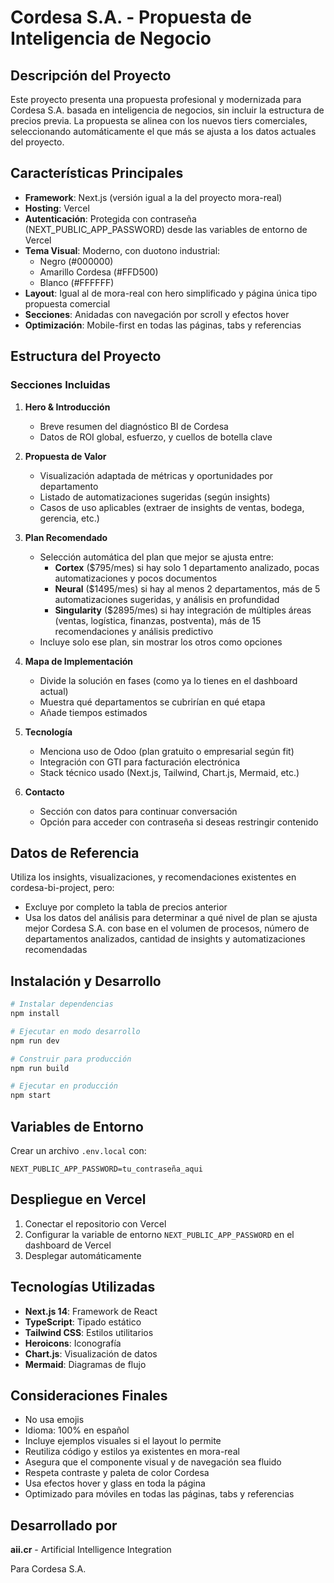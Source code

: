 # Cordesa S.A. - Propuesta de Inteligencia de Negocio

## Descripción del Proyecto

Este proyecto presenta una propuesta profesional y modernizada para Cordesa S.A. basada en inteligencia de negocios, sin incluir la estructura de precios previa. La propuesta se alinea con los nuevos tiers comerciales, seleccionando automáticamente el que más se ajusta a los datos actuales del proyecto.

## Características Principales

- **Framework**: Next.js (versión igual a la del proyecto mora-real)
- **Hosting**: Vercel
- **Autenticación**: Protegida con contraseña (NEXT_PUBLIC_APP_PASSWORD) desde las variables de entorno de Vercel
- **Tema Visual**: Moderno, con duotono industrial:
  - Negro (#000000)
  - Amarillo Cordesa (#FFD500)
  - Blanco (#FFFFFF)
- **Layout**: Igual al de mora-real con hero simplificado y página única tipo propuesta comercial
- **Secciones**: Anidadas con navegación por scroll y efectos hover
- **Optimización**: Mobile-first en todas las páginas, tabs y referencias

## Estructura del Proyecto

### Secciones Incluidas

1. **Hero & Introducción**
   - Breve resumen del diagnóstico BI de Cordesa
   - Datos de ROI global, esfuerzo, y cuellos de botella clave

2. **Propuesta de Valor**
   - Visualización adaptada de métricas y oportunidades por departamento
   - Listado de automatizaciones sugeridas (según insights)
   - Casos de uso aplicables (extraer de insights de ventas, bodega, gerencia, etc.)

3. **Plan Recomendado**
   - Selección automática del plan que mejor se ajusta entre:
     - **Cortex** ($795/mes) si hay solo 1 departamento analizado, pocas automatizaciones y pocos documentos
     - **Neural** ($1495/mes) si hay al menos 2 departamentos, más de 5 automatizaciones sugeridas, y análisis en profundidad
     - **Singularity** ($2895/mes) si hay integración de múltiples áreas (ventas, logística, finanzas, postventa), más de 15 recomendaciones y análisis predictivo
   - Incluye solo ese plan, sin mostrar los otros como opciones

4. **Mapa de Implementación**
   - Divide la solución en fases (como ya lo tienes en el dashboard actual)
   - Muestra qué departamentos se cubrirían en qué etapa
   - Añade tiempos estimados

5. **Tecnología**
   - Menciona uso de Odoo (plan gratuito o empresarial según fit)
   - Integración con GTI para facturación electrónica
   - Stack técnico usado (Next.js, Tailwind, Chart.js, Mermaid, etc.)

6. **Contacto**
   - Sección con datos para continuar conversación
   - Opción para acceder con contraseña si deseas restringir contenido

## Datos de Referencia

Utiliza los insights, visualizaciones, y recomendaciones existentes en cordesa-bi-project, pero:
- Excluye por completo la tabla de precios anterior
- Usa los datos del análisis para determinar a qué nivel de plan se ajusta mejor Cordesa S.A. con base en el volumen de procesos, número de departamentos analizados, cantidad de insights y automatizaciones recomendadas

## Instalación y Desarrollo

```bash
# Instalar dependencias
npm install

# Ejecutar en modo desarrollo
npm run dev

# Construir para producción
npm run build

# Ejecutar en producción
npm start
```

## Variables de Entorno

Crear un archivo `.env.local` con:

```
NEXT_PUBLIC_APP_PASSWORD=tu_contraseña_aqui
```

## Despliegue en Vercel

1. Conectar el repositorio con Vercel
2. Configurar la variable de entorno `NEXT_PUBLIC_APP_PASSWORD` en el dashboard de Vercel
3. Desplegar automáticamente

## Tecnologías Utilizadas

- **Next.js 14**: Framework de React
- **TypeScript**: Tipado estático
- **Tailwind CSS**: Estilos utilitarios
- **Heroicons**: Iconografía
- **Chart.js**: Visualización de datos
- **Mermaid**: Diagramas de flujo

## Consideraciones Finales

- No usa emojis
- Idioma: 100% en español
- Incluye ejemplos visuales si el layout lo permite
- Reutiliza código y estilos ya existentes en mora-real
- Asegura que el componente visual y de navegación sea fluido
- Respeta contraste y paleta de color Cordesa
- Usa efectos hover y glass en toda la página
- Optimizado para móviles en todas las páginas, tabs y referencias

## Desarrollado por

**aii.cr** - Artificial Intelligence Integration

Para Cordesa S.A.